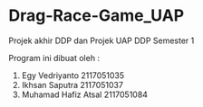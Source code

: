 # Drag-Race-Game_UAP
Projek akhir DDP dan Projek UAP DDP Semester 1

Program ini dibuat oleh : 
  1. Egy Vedriyanto
     2117051035
  2. Ikhsan Saputra
     2117051037
  3. Muhamad Hafiz Atsal
     2117051084
